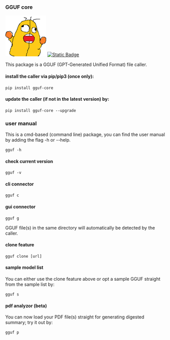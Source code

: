 ### GGUF core
[<img src="https://raw.githubusercontent.com/calcuis/gguf-core/master/gguf.gif" width="128" height="128">](https://github.com/calcuis/gguf-core)
[![Static Badge](https://img.shields.io/badge/core-release-orange?logo=github)](https://github.com/calcuis/gguf-core/releases)

This package is a GGUF (GPT-Generated Unified Format) file caller.
#### install the caller via pip/pip3 (once only):
```
pip install gguf-core
```
#### update the caller (if not in the latest version) by:
```
pip install gguf-core --upgrade
```
### user manual
This is a cmd-based (command line) package, you can find the user manual by adding the flag -h or --help.
```
gguf -h
```
#### check current version
```
gguf -v
```
#### cli connector
```
gguf c
```
#### gui connector
```
gguf g
```
GGUF file(s) in the same directory will automatically be detected by the caller.
#### clone feature
```
gguf clone [url]
```
#### sample model list
You can either use the clone feature above or opt a sample GGUF straight from the sample list by:
```
gguf s
```
#### pdf analyzor (beta)
You can now load your PDF file(s) straight for generating digested summary; try it out by:
```
gguf p
```
